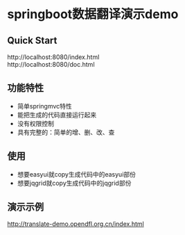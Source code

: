 # springboot数据翻译演示demo

## Quick Start

http://localhost:8080/index.html  
http://localhost:8080/doc.html

## 功能特性

* 简单springmvc特性
* 能把生成的代码直接运行起来
* 没有权限控制
* 具有完整的：简单的增、删、改、查

## 使用

* 想要easyui就copy生成代码中的easyui部份
* 想要jqgrid就copy生成代码中的jqgrid部份

## 演示示例

http://translate-demo.opendfl.org.cn/index.html
